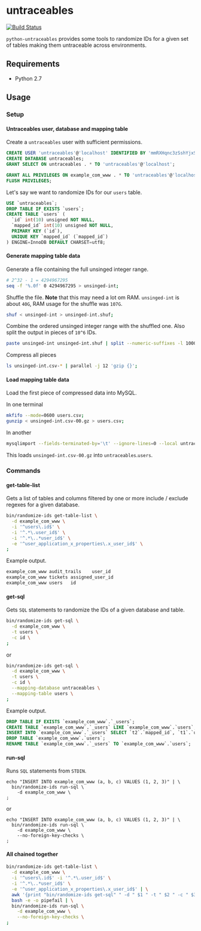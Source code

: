 # untraceables

[![Build Status](https://travis-ci.org/Oefenweb/python-untraceables.svg)](https://travis-ci.org/Oefenweb/python-untraceables)

`python-untraceables` provides some tools to randomize IDs for a given set of tables making them untraceable across environments.

## Requirements

* Python 2.7

## Usage

### Setup

#### Untraceables user, database and mapping table

Create a `untraceables` user with sufficient permissions.

```sql
CREATE USER 'untraceables'@'localhost' IDENTIFIED BY 'mmRXHqnc3zSshYjxSv8n';
CREATE DATABASE untraceables;
GRANT SELECT ON untraceables . * TO 'untraceables'@'localhost';
```

```sql
GRANT ALL PRIVILEGES ON example_com_www . * TO 'untraceables'@'localhost';
FLUSH PRIVILEGES;
```

Let's say we want to randomize IDs for our `users` table.

```sql
USE `untraceables`;
DROP TABLE IF EXISTS `users`;
CREATE TABLE `users` (
  `id` int(10) unsigned NOT NULL,
  `mapped_id` int(10) unsigned NOT NULL,
  PRIMARY KEY (`id`),
  UNIQUE KEY `mapped_id` (`mapped_id`)
) ENGINE=InnoDB DEFAULT CHARSET=utf8;
```

#### Generate mapping table data

Generate a file containing the full unsinged integer range.

```sh
# 2^32 - 1 = 4294967295
seq -f '%.0f' 0 4294967295 > unsinged-int;
```

Shuffle the file. **Note** that this may need a lot om RAM. `unsinged-int` is about `40G`, RAM usage for the shuffle was `107G`.

```sh
shuf < unsinged-int > unsinged-int.shuf;
```

Combine the ordered unsinged integer range with the shuffled one. Also split the output in pieces of `10^6` IDs.

```sh
paste unsinged-int unsinged-int.shuf | split --numeric-suffixes -l 1000000 - unsinged-int.csv-;
```

Compress all pieces

```sh
ls unsinged-int.csv-* | parallel -j 12 'gzip {}';
```

#### Load mapping table data

Load the first piece of compressed data into MySQL.

In one terminal

```sh
mkfifo --mode=0600 users.csv;
gunzip < unsinged-int.csv-00.gz > users.csv;
```

In another

```sh
mysqlimport --fields-terminated-by='\t' --ignore-lines=0 --local untraceables users.csv;
```

This loads `unsinged-int.csv-00.gz` into `untraceables`.`users`.

### Commands

#### get-table-list

Gets a list of tables and columns filtered by one or more include / exclude regexes for a given database.

```sh
bin/randomize-ids get-table-list \
  -d example_com_www \
  -i '^users\.id$' \
  -i '^.*\.user_id$' \
  -i '^.*\..*user_id$' \
  -e '^user_application_x_properties\.x_user_id$' \
;
```

Example output.

```sh
example_com_www	audit_trails	user_id
example_com_www	tickets	assigned_user_id
example_com_www	users	id
```

#### get-sql

Gets `SQL` statements to randomize the IDs of a given database and table.

```sh
bin/randomize-ids get-sql \
  -d example_com_www \
  -t users \
  -c id \
;
```

or

```sh
bin/randomize-ids get-sql \
  -d example_com_www \
  -t users \
  -c id \
  --mapping-database untraceables \
  --mapping-table users \
;
```

Example output.

```sql
DROP TABLE IF EXISTS `example_com_www`.`_users`;
CREATE TABLE `example_com_www`.`_users` LIKE `example_com_www`.`users`;
INSERT INTO `example_com_www`.`_users` SELECT `t2`.`mapped_id`, `t1`.`username`, `t1`.`password`, `t1`.`active`, `t1`.`first_name`, `t1`.`last_name`, `t1`.`created`, `t1`.`modified` FROM `example_com_www`.`users` `t1` LEFT JOIN `untraceables`.`users` `t2` ON `t2`.`id` = `t1`.`id`;
DROP TABLE `example_com_www`.`users`;
RENAME TABLE `example_com_www`.`_users` TO `example_com_www`.`users`;
```

#### run-sql

Runs `SQL` statements from `STDIN`.

```
echo "INSERT INTO example_com_www (a, b, c) VALUES (1, 2, 3)" | \
  bin/randomize-ids run-sql \
    -d example_com_www \
;
```

or

```
echo "INSERT INTO example_com_www (a, b, c) VALUES (1, 2, 3)" | \
  bin/randomize-ids run-sql \
    -d example_com_www \
    --no-foreign-key-checks \
;
```

#### All chained together
 
```sh
bin/randomize-ids get-table-list \
  -d example_com_www \
  -i '^users\.id$' -i '^.*\.user_id$' \
  -i '^.*\..*user_id$' \
  -e '^user_application_x_properties\.x_user_id$' | \
  awk '{print "bin/randomize-ids get-sql" " -d " $1 " -t " $2 " -c " $3 " --mapping-table users;" }' | \
  bash -e -o pipefail | \
  bin/randomize-ids run-sql \
    -d example_com_www \
    --no-foreign-key-checks \
;
```
